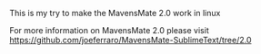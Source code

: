This is my try to make the MavensMate 2.0 work in linux

For more information on MavensMate 2.0 please visit  https://github.com/joeferraro/MavensMate-SublimeText/tree/2.0
